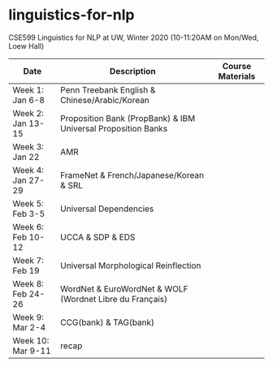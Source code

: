 # linguistics-for-nlp

CSE599 Linguistics for NLP at UW, Winter 2020 (10-11:20AM on Mon/Wed, Loew Hall)

| Date |	Description	 |Course Materials |
| ------------ | ------------ | ------------  |
|Week 1: Jan 6-8 | Penn Treebank English & Chinese/Arabic/Korean | |
|Week 2: Jan 13-15     | Proposition Bank (PropBank) & IBM Universal Proposition Banks ||
|Week 3: Jan 22     | AMR  || 
|Week 4: Jan 27-29  | FrameNet & French/Japanese/Korean & SRL ||
|Week 5: Feb 3-5    | Universal Dependencies ||
|Week 6: Feb 10-12  | UCCA & SDP & EDS ||
|Week 7: Feb 19     | Universal Morphological Reinflection ||
|Week 8: Feb 24-26  | WordNet & EuroWordNet & WOLF (Wordnet Libre du Français) ||
|Week 9: Mar 2-4    | CCG(bank) & TAG(bank) ||
|Week 10: Mar 9-11  | recap ||


